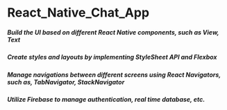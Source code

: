 # React_Native_Chat_App

##### Build the UI based on different React Native components, such as View, Text
##### Create styles and layouts by implementing StyleSheet API and Flexbox
##### Manage navigations between different screens using React Navigators, such as, TabNavigator, StackNavigator
##### Utilize Firebase to manage authentication, real time database, etc.
